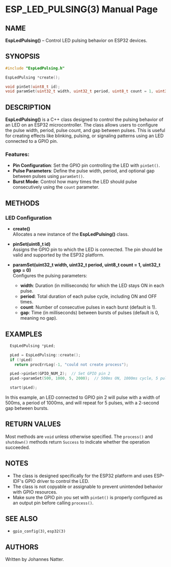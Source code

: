
# ESP_LED_PULSING(3) Manual Page

## NAME
**EspLedPulsing()** – Control LED pulsing behavior on ESP32 devices.

## SYNOPSIS
```cpp
#include "EspLedPulsing.h"

EspLedPulsing *create();

void pinSet(uint8_t id);
void paramSet(uint32_t width, uint32_t period, uint8_t count = 1, uint32_t gap = 0);
```

## DESCRIPTION
**EspLedPulsing()** is a C++ class designed to control the pulsing behavior of an LED on an ESP32 microcontroller. The class allows users to configure the pulse width, period, pulse count, and gap between pulses. This is useful for creating effects like blinking, pulsing, or signaling patterns using an LED connected to a GPIO pin.

### Features:
- **Pin Configuration**: Set the GPIO pin controlling the LED with `pinSet()`.
- **Pulse Parameters**: Define the pulse width, period, and optional gap between pulses using `paramSet()`.
- **Burst Mode**: Control how many times the LED should pulse consecutively using the `count` parameter.

## METHODS

### LED Configuration
- **create()**  
  Allocates a new instance of the **EspLedPulsing()** class.

- **pinSet(uint8_t id)**  
  Assigns the GPIO pin to which the LED is connected. The pin should be valid and supported by the ESP32 platform.

- **paramSet(uint32_t width, uint32_t period, uint8_t count = 1, uint32_t gap = 0)**  
  Configures the pulsing parameters:
  - **width**: Duration (in milliseconds) for which the LED stays ON in each pulse.
  - **period**: Total duration of each pulse cycle, including ON and OFF times.
  - **count**: Number of consecutive pulses in each burst (default is 1).
  - **gap**: Time (in milliseconds) between bursts of pulses (default is 0, meaning no gap).

## EXAMPLES
```cpp
  EspLedPulsing *pLed;

  pLed = EspLedPulsing::create();
  if (!pLed)
    return procErrLog(-1, "could not create process");

  pLed->pinSet(GPIO_NUM_2);  // Set GPIO pin 2
  pLed->paramSet(500, 1000, 5, 2000);  // 500ms ON, 1000ms cycle, 5 pulses, 2000ms gap

  start(pLed);
```

In this example, an LED connected to GPIO pin 2 will pulse with a width of 500ms, a period of 1000ms, and will repeat for 5 pulses, with a 2-second gap between bursts.

## RETURN VALUES
Most methods are `void` unless otherwise specified. The `process()` and `shutdown()` methods return `Success` to indicate whether the operation succeeded.

## NOTES
- The class is designed specifically for the ESP32 platform and uses ESP-IDF's GPIO driver to control the LED.
- The class is not copyable or assignable to prevent unintended behavior with GPIO resources.
- Make sure the GPIO pin you set with `pinSet()` is properly configured as an output pin before calling `process()`.

## SEE ALSO
- `gpio_config(3)`, `esp32(3)`

## AUTHORS
Written by Johannes Natter.

